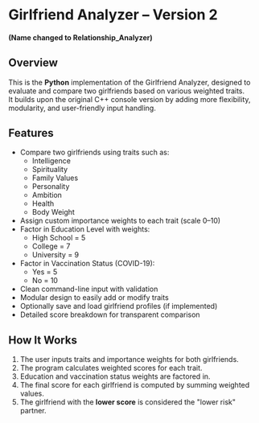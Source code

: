 # Girlfriend Analyzer – Version 2 
#### (Name changed to Relationship_Analyzer)

## Overview
This is the **Python** implementation of the Girlfriend Analyzer, designed to evaluate and compare two girlfriends based on various weighted traits.  
It builds upon the original C++ console version by adding more flexibility, modularity, and user-friendly input handling.

## Features
- Compare two girlfriends using traits such as:
  - Intelligence
  - Spirituality
  - Family Values
  - Personality
  - Ambition
  - Health
  - Body Weight
- Assign custom importance weights to each trait (scale 0–10)
- Factor in Education Level with weights:
  - High School = 5
  - College = 7
  - University = 9
- Factor in Vaccination Status (COVID-19):
  - Yes = 5
  - No = 10
- Clean command-line input with validation
- Modular design to easily add or modify traits
- Optionally save and load girlfriend profiles (if implemented)
- Detailed score breakdown for transparent comparison

## How It Works
1. The user inputs traits and importance weights for both girlfriends.
2. The program calculates weighted scores for each trait.
3. Education and vaccination status weights are factored in.
4. The final score for each girlfriend is computed by summing weighted values.
5. The girlfriend with the **lower score** is considered the "lower risk" partner.


